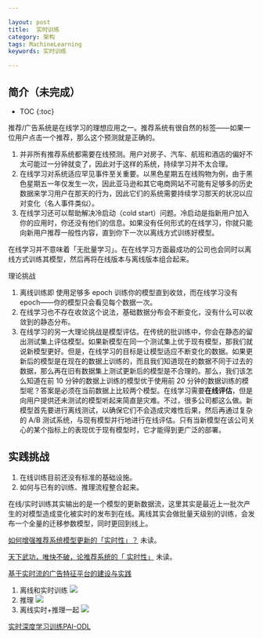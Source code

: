 ```yaml
---

layout: post
title:  实时训练
category: 架构
tags: MachineLearning
keywords: 实时训练

---
```


## 简介（未完成）

* TOC
{:toc}

推荐/广告系统是在线学习的理想应用之一。推荐系统有很自然的标签——如果一位用户点击一个推荐，那么这个预测就是正确的。
1. 并非所有推荐系统都需要在线预测。用户对房子、汽车、航班和酒店的偏好不太可能过一分钟就变了，因此对于这样的系统，持续学习并不太合理。
2. 在线学习对系统适应罕见事件至关重要。以黑色星期五在线购物为例，由于黑色星期五一年仅发生一次，因此亚马逊和其它电商网站不可能有足够多的历史数据来学习用户在那天的行为，因此它们的系统需要持续学习那天的状况以应对变化（名人事件类似）。
3. 在线学习还可以帮助解决冷启动（cold start）问题。冷启动是指新用户加入你的应用时，你还没有他们的信息。如果没有任何形式的在线学习，你就只能向新用户推荐一般性内容，直到你下一次以离线方式训练好模型。

在线学习并不意味着「无批量学习」。在在线学习方面最成功的公司也会同时以离线方式训练其模型，然后再将在线版本与离线版本组合起来。

理论挑战

1. 离线训练即 使用足够多 epoch 训练你的模型直到收敛，而在线学习没有 epoch——你的模型只会看见每个数据一次。
2. 在线学习也不存在收敛这个说法，基础数据分布会不断变化，没有什么可以收敛到的静态分布。
3. 在线学习的另一大理论挑战是模型评估。在传统的批训练中，你会在静态的留出测试集上评估模型。如果新模型在同一个测试集上优于现有模型，那我们就说新模型更好。但是，在线学习的目标是让模型适应不断变化的数据。如果更新后的模型是在现在的数据上训练的，而且我们知道现在的数据不同于过去的数据，那么再在旧有数据集上测试更新后的模型是不合理的。那么，我们该怎么知道在前 10 分钟的数据上训练的模型优于使用前 20 分钟的数据训练的模型呢？答案是必须在当前数据上比较两个模型。在线学习需要**在线评估**，但是向用户提供还未测试的模型听起来简直是灾难。不过，很多公司都这么做。新模型首先要进行离线测试，以确保它们不会造成灾难性后果，然后再通过复杂的 A/B 测试系统，与现有模型并行地进行在线评估。只有当新模型在该公司关心的某个指标上的表现优于现有模型时，它才能得到更广泛的部署。

## 实践挑战

1. 在线训练目前还没有标准的基础设施。
2. 如何与已有的训练、推理流程整合起来。

在线/实时训练其实输出的是一个模型的更新数据流，这里其实是最近上一批次产生的对模型造成变化被实时的发布到在线。离线其实会做批量天级别的训练，会发布一个全量的迁移参数模型，同时更回到线上。


[如何增强推荐系统模型更新的「实时性」？](https://mp.weixin.qq.com/s/DzsS7Q1hqH2YwRTvKFVh6w) 未读。

[天下武功，唯快不破，论推荐系统的「 实时性」](https://mp.weixin.qq.com/s/ZZoQynG8XYzhtgwqorBUyg) 未读。

[基于实时流的广告特征平台的建设与实践](https://mp.weixin.qq.com/s/SGBy9LqsUQnw0MDBPOnWFQ)
1. 离线和实时训练
    ![](/public/upload/machine/bilibili_feature_platform_train.jpg)
2. 推理
    ![](/public/upload/machine/bilibili_feature_platform_serving.jpg)
3. 离线实时+推理一起
    ![](/public/upload/machine/bilibili_feature_platform.jpg)


[实时深度学习训练PAI-ODL](https://mp.weixin.qq.com/s/dR5Hdj4WUGE3_CcAr8peag)